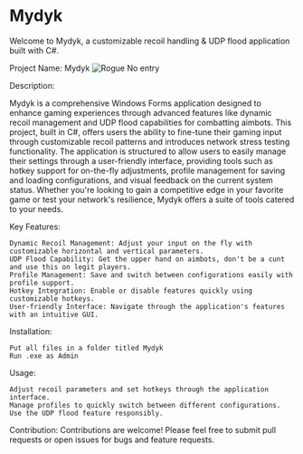 # Mydyk
Welcome to Mydyk, a customizable recoil handling &amp; UDP flood application built with C#. 

Project Name: Mydyk
![Rogue No entry](https://github.com/h0lai/Mydyk/assets/37847231/78e804e7-86b1-401e-adfd-862595ab4593)

Description:

Mydyk is a comprehensive Windows Forms application designed to enhance gaming experiences through advanced features like dynamic recoil management and UDP flood capabilities for combatting aimbots. This project, built in C#, offers users the ability to fine-tune their gaming input through customizable recoil patterns and introduces network stress testing functionality. The application is structured to allow users to easily manage their settings through a user-friendly interface, providing tools such as hotkey support for on-the-fly adjustments, profile management for saving and loading configurations, and visual feedback on the current system status. Whether you're looking to gain a competitive edge in your favorite game or test your network's resilience, Mydyk offers a suite of tools catered to your needs.

Key Features:

    Dynamic Recoil Management: Adjust your input on the fly with customizable horizontal and vertical parameters.
    UDP Flood Capability: Get the upper hand on aimbots, don't be a cunt and use this on legit players.
    Profile Management: Save and switch between configurations easily with profile support.
    Hotkey Integration: Enable or disable features quickly using customizable hotkeys.
    User-friendly Interface: Navigate through the application's features with an intuitive GUI.

Installation:

    Put all files in a folder titled Mydyk
    Run .exe as Admin

Usage:

    Adjust recoil parameters and set hotkeys through the application interface.
    Manage profiles to quickly switch between different configurations.
    Use the UDP flood feature responsibly.

Contribution:
Contributions are welcome! Please feel free to submit pull requests or open issues for bugs and feature requests.
